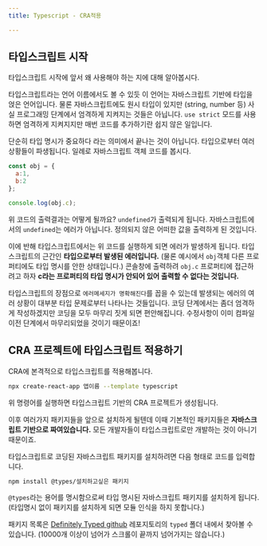 ```yaml
---
title: Typescript - CRA적용

---
```

## 타입스크립트 시작
타입스크립트 시작에 앞서 왜 사용해야 하는 지에 대해 알아봅시다. 

타입스크립트라는 언어 이름에서도 볼 수 있듯 이 언어는 자바스크립트 기반에 타입을 얹은 언어입니다. 물론 자바스크립트에도 원시 타입이 있지만 (string, number 등) 사실 프로그래밍 단계에서 엄격하게 지켜지는 것들은 아닙니다. `use strict` 모드를 사용하면 엄격하게 지켜지지만 매번 코드를 추가하기란 쉽지 않은 일입니다.

단순히 타입 명시가 중요하다 라는 의미에서 끝나는 것이 아닙니다. 타입으로부터 여러 상황들이 파생됩니다. 일례로 자바스크립트 객체 코드를 봅시다.

```javascript
const obj = {
  a:1,
  b:2
};

console.log(obj.c);
```

위 코드의 출력결과는 어떻게 될까요? `undefined`가 출력되게 됩니다. 자바스크립트에서의 `undefined`는 에러가 아닙니다. 정의되지 않은 어떠한 값을 출력하게 된 것입니다.

이에 반해 타입스크립트에서는 위 코드를 실행하게 되면 에러가 발생하게 됩니다. 타입스크립트의 근간인 **타입으로부터 발생된 에러입니다.** (물론 예시에서 `obj`객체 다른 프로퍼티에도 타입 명시를 안한 상태입니다.) 콘솔창에 출력하려 `obj.c` 프로퍼티에 접근하려고 하자 **c라는 프로퍼티의 타입 명시가 안되어 있어 출력할 수 없다는 것입니다.** 

타입스크립트의 장점으로 `에러메세지가 명확해진다`를 꼽을 수 있는데 발생되는 에러의 여러 상황이 대부분 타입 문제로부터 나타나는 것들입니다. 코딩 단계에서는 좀더 엄격하게 작성하겠지만 코딩을 모두 마무리 짓게 되면 편안해집니다. 수정사항이 이미 컴파일 이전 단계에서 마무리되었을 것이기 때문이죠!

## CRA 프로젝트에 타입스크립트 적용하기
CRA에 본격적으로 타입스크립트를 적용해봅니다.
```sh
npx create-react-app 앱이름 --template typescript
```

위 명령어를 실행하면 타입스크립트 기반의 CRA 프로젝트가 생성됩니다.

이후 여러가지 패키지들을 앞으로 설치하게 될텐데 이때 기본적인 패키지들은 **자바스크립트 기반으로 짜여있습니다.** 모든 개발자들이 타입스크립트로만 개발하는 것이 아니기 때문이죠. 

타입스크립트로 코딩된 자바스크립트 패키지를 설치하려면 다음 형태로 코드를 입력합니다.
```sh
npm install @types/설치하고싶은 패키지
```

`@types`라는 용어를 명시함으로써 타입 명시된 자바스크립트 패키지를 설치하게 됩니다. (타입명시 없이 패키지를 설치하게 되면 모듈 인식을 하지 못합니다.)

패키지 목록은 [Definitely Typed github](https://github.com/DefinitelyTyped/DefinitelyTyped) 레포지토리의 `typed` 폴더 내에서 찾아볼 수 있습니다. (10000개 이상이 넘어가 스크롤이 끝까지 넘어가지는 않습니다.) 